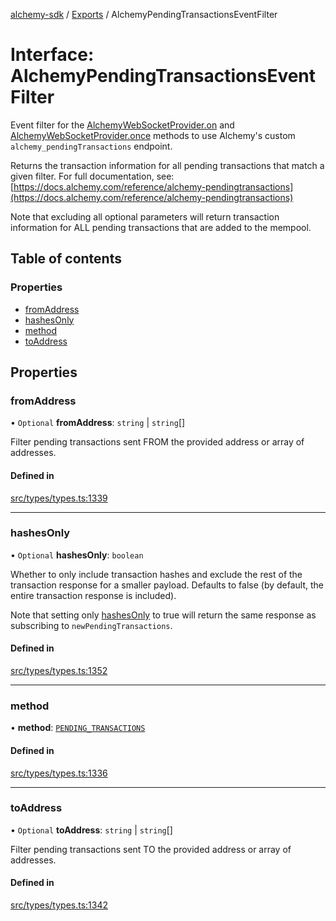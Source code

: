 [alchemy-sdk](../README.md) / [Exports](../modules.md) / AlchemyPendingTransactionsEventFilter

# Interface: AlchemyPendingTransactionsEventFilter

Event filter for the [AlchemyWebSocketProvider.on](../classes/AlchemyWebSocketProvider.md#on) and
[AlchemyWebSocketProvider.once](../classes/AlchemyWebSocketProvider.md#once) methods to use Alchemy's custom
`alchemy_pendingTransactions` endpoint.

Returns the transaction information for all pending transactions that match a
given filter. For full documentation, see:
[https://docs.alchemy.com/reference/alchemy-pendingtransactions](https://docs.alchemy.com/reference/alchemy-pendingtransactions)

Note that excluding all optional parameters will return transaction
information for ALL pending transactions that are added to the mempool.

## Table of contents

### Properties

- [fromAddress](AlchemyPendingTransactionsEventFilter.md#fromaddress)
- [hashesOnly](AlchemyPendingTransactionsEventFilter.md#hashesonly)
- [method](AlchemyPendingTransactionsEventFilter.md#method)
- [toAddress](AlchemyPendingTransactionsEventFilter.md#toaddress)

## Properties

### fromAddress

• `Optional` **fromAddress**: `string` \| `string`[]

Filter pending transactions sent FROM the provided address or array of addresses.

#### Defined in

[src/types/types.ts:1339](https://github.com/alchemyplatform/alchemy-sdk-js/blob/d97ef0d/src/types/types.ts#L1339)

___

### hashesOnly

• `Optional` **hashesOnly**: `boolean`

Whether to only include transaction hashes and exclude the rest of the
transaction response for a smaller payload. Defaults to false (by default,
the entire transaction response is included).

Note that setting only [hashesOnly](AlchemyPendingTransactionsEventFilter.md#hashesonly) to true will return the same
response as subscribing to `newPendingTransactions`.

#### Defined in

[src/types/types.ts:1352](https://github.com/alchemyplatform/alchemy-sdk-js/blob/d97ef0d/src/types/types.ts#L1352)

___

### method

• **method**: [`PENDING_TRANSACTIONS`](../enums/AlchemySubscription.md#pending_transactions)

#### Defined in

[src/types/types.ts:1336](https://github.com/alchemyplatform/alchemy-sdk-js/blob/d97ef0d/src/types/types.ts#L1336)

___

### toAddress

• `Optional` **toAddress**: `string` \| `string`[]

Filter pending transactions sent TO the provided address or array of addresses.

#### Defined in

[src/types/types.ts:1342](https://github.com/alchemyplatform/alchemy-sdk-js/blob/d97ef0d/src/types/types.ts#L1342)

